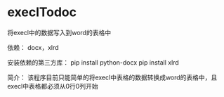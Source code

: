 # execlTodoc
将execl中的数据写入到word的表格中

依赖：
docx，xlrd

安装依赖的第三方库：
pip install python-docx
pip install xlrd

简介：
该程序目前只能简单的将execl中表格的数据转换成word的表格中，且execl中表格都必须从0行0列开始
